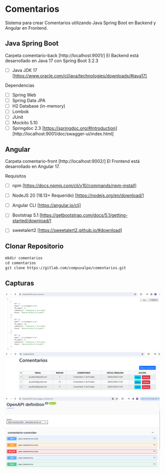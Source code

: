 # Comentarios
Sistema para crear Comentarios utilizando Java Spring Boot en Backend  y Angular en Frontend.

## Java Spring Boot
Carpeta comentario-back [http://localhost:9001/]
El Backend está desarrollado en Java 17 con Spring Boot 3.2.3

- [ ] Java JDK 17 [https://www.oracle.com/cl/java/technologies/downloads/#java17]

Dependencias
- [ ] Spring Web
- [ ] Spring Data JPA
- [ ] H2 Database (in-memory)
- [ ] Lombok
- [ ] JUnit
- [ ] Mockito 5.10
- [ ] Springdoc 2.3 [https://springdoc.org/#Introduction] [http://localhost:9001/doc/swagger-ui/index.html]

## Angular
Carpeta comentario-front [http://localhost:9002/]
El Frontend está desarrollado en Angular 17.

Requisitos
- [ ] npm [https://docs.npmjs.com/cli/v10/commands/npm-install]
- [ ] NodeJS 20 (18.13+ Requerido) [https://nodejs.org/en/download/]
- [ ] Angular CLI [https://angular.io/cli]
- [ ] Bootstrap 5.1 [https://getbootstrap.com/docs/5.1/getting-started/download/]
- [ ] sweetalert2 [https://sweetalert2.github.io/#download]


## Clonar Repositorio
```
mkdir comentarios
cd comentarios
git clone https://gitlab.com/compuvalpo/comentarios.git
```

## Capturas
![BackEnd](capturas/BackEnd.png)
![FrontEnd](capturas/FrontEnd.png)
![Swagger](capturas/Swagger.png)